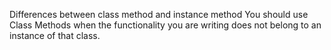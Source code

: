Differences between class method and instance method
You should use Class Methods when the functionality you are writing does not belong to an instance of that class.

